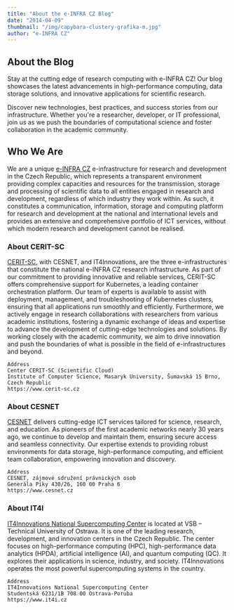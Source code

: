 ```yaml
---
title: "About the e-INFRA CZ Blog"
date: "2014-04-09"
thumbnail: "/img/capybara-clustery-grafika-m.jpg"
author: "e-INFRA CZ"
---
```

## About the Blog

Stay at the cutting edge of research computing with e-INFRA CZ! Our blog showcases the latest advancements in high-performance computing, data storage solutions, and innovative applications for scientific research.

Discover new technologies, best practices, and success stories from our infrastructure. Whether you're a researcher, developer, or IT professional, join us as we push the boundaries of computational science and foster collaboration in the academic community.

## Who We Are 

We are a unique [e-INFRA CZ](https://www.e-infra.cz/) e-infrastructure for research and development in the Czech Republic, which represents a transparent environment providing complex capacities and resources for the transmission, storage and processing of scientific data to all entities engaged in research and development, regardless of which industry they work within. As such, it constitutes a communication, information, storage and computing platform for research and development at the national and international levels and provides an extensive and comprehensive portfolio of ICT services, without which modern research and development cannot be realised.

### About CERIT-SC

[CERIT-SC](https://docs.cerit.io/en/docs/platform/overview), with CESNET, and IT4Innovations, are the three e-infrastructures that constitute the national e-INFRA CZ research infrastructure. As part of our commitment to providing innovative and reliable services, CERIT-SC offers comprehensive support for Kubernetes, a leading container orchestration platform. Our team of experts is available to assist with deployment, management, and troubleshooting of Kubernetes clusters, ensuring that all applications run smoothly and efficiently.
Furthermore, we actively engage in research collaborations with researchers from various academic institutions, fostering a dynamic exchange of ideas and expertise to advance the development of cutting-edge technologies and solutions. By working closely with the academic community, we aim to drive innovation and push the boundaries of what is possible in the field of e-infrastructures and beyond.

```
Address
Center CERIT-SC (Scientific Cloud)
Institute of Computer Science, Masaryk University, Šumavská 15 Brno, Czech Republic
https://www.cerit-sc.cz
```

### About CESNET
[CESNET](https://www.cesnet.cz/) delivers cutting-edge ICT services tailored for science, research, and education. As pioneers of the first academic networks nearly 30 years ago, we continue to develop and maintain them, ensuring secure access and seamless connectivity. Our expertise extends to providing robust environments for data storage, high-performance computing, and efficient team collaboration, empowering innovation and discovery.

```
Address
CESNET, zájmové sdružení právnických osob
Generála Píky 430/26, 160 00 Praha 6
https://www.cesnet.cz
```

### About IT4I
[IT4Innovations National Supercomputing Center](https://www.it4i.cz) is located at VSB – Technical University of Ostrava. It is one of the leading research, development, and innovation centers in the Czech Republic. The center focuses on high-performance computing (HPC), high-performance data analytics (HPDA), artificial intelligence (AI), and quantum computing (QC). It explores their applications in science, industry, and society. IT4Innovations operates the most powerful supercomputing systems in the country.

```
Address
IT4Innovations National Supercomputing Center
Studentská 6231/1B 708 00 Ostrava-Poruba
https://www.it4i.cz
```
